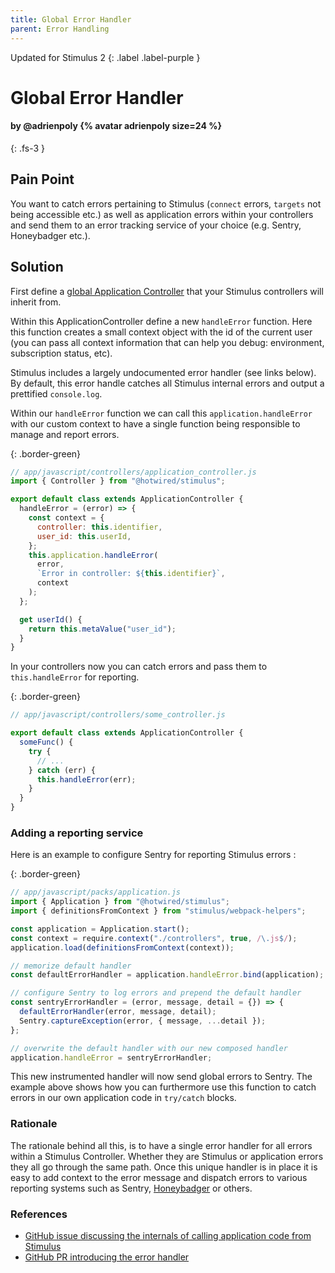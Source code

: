 ```yaml
---
title: Global Error Handler
parent: Error Handling
---
```



Updated for Stimulus 2
{: .label .label-purple }

# Global Error Handler

#### by @adrienpoly {% avatar adrienpoly size=24 %}
{: .fs-3 }

## Pain Point

You want to catch errors pertaining to Stimulus (`connect` errors, `targets` not being accessible etc.) as well as application errors within your controllers and send them to an error tracking service of your choice (e.g. Sentry, Honeybadger etc.).

## Solution

First define a [global Application Controller](../architecture/application-controller.md) that your Stimulus controllers will inherit from.

Within this ApplicationController define a new `handleError` function. Here this function creates a small context object with the id of the current user (you can pass all context information that can help you debug: environment, subscription status, etc).

Stimulus includes a largely undocumented error handler (see links below). By default, this error handle catches all Stimulus internal errors and output a prettified `console.log`.

Within our `handleError` function we can call this `application.handleError` with our custom context to have a single function being responsible to manage and report errors.

{: .border-green}

```js
// app/javascript/controllers/application_controller.js
import { Controller } from "@hotwired/stimulus";

export default class extends ApplicationController {
  handleError = (error) => {
    const context = {
      controller: this.identifier,
      user_id: this.userId,
    };
    this.application.handleError(
      error,
      `Error in controller: ${this.identifier}`,
      context
    );
  };

  get userId() {
    return this.metaValue("user_id");
  }
}
```

In your controllers now you can catch errors and pass them to `this.handleError` for reporting.

{: .border-green}

```js
// app/javascript/controllers/some_controller.js

export default class extends ApplicationController {
  someFunc() {
    try {
      // ...
    } catch (err) {
      this.handleError(err);
    }
  }
}
```

### Adding a reporting service

Here is an example to configure Sentry for reporting Stimulus errors :

{: .border-green}

```js
// app/javascript/packs/application.js
import { Application } from "@hotwired/stimulus";
import { definitionsFromContext } from "stimulus/webpack-helpers";

const application = Application.start();
const context = require.context("./controllers", true, /\.js$/);
application.load(definitionsFromContext(context));

// memorize default handler
const defaultErrorHandler = application.handleError.bind(application);

// configure Sentry to log errors and prepend the default handler
const sentryErrorHandler = (error, message, detail = {}) => {
  defaultErrorHandler(error, message, detail);
  Sentry.captureException(error, { message, ...detail });
};

// overwrite the default handler with our new composed handler
application.handleError = sentryErrorHandler;
```

This new instrumented handler will now send global errors to Sentry. The example above shows how you can furthermore use this function to catch errors in our own application code in `try/catch` blocks.

### Rationale

The rationale behind all this, is to have a single error handler for all errors within a Stimulus Controller. Whether they are Stimulus or application errors they all go through the same path. Once this unique handler is in place it is easy to add context to the error message and dispatch errors to various reporting systems such as Sentry, [Honeybadger](https://docs.honeybadger.io/lib/javascript/integration/stimulus.html) or others.

### References

- [GitHub issue discussing the internals of calling application code from Stimulus](https://github.com/stimulusjs/stimulus/issues/236)
- [GitHub PR introducing the error handler](https://github.com/stimulusjs/stimulus/pull/53)
